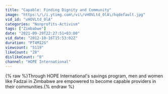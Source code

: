 ```yaml
---
title: "Capable: Finding Dignity and Community"
image: "https:\/\/i.ytimg.com\/vi\/vHOVLtd_0lA\/hqdefault.jpg"
vid_id: "vHOVLtd_0lA"
categories: "Nonprofits-Activism"
tags: ["Zimbabwe"]
date: "2021-09-29T22:27:51+03:00"
vid_date: "2012-10-16T15:53:02Z"
duration: "PT4M12S"
viewcount: "5119"
likeCount: "28"
dislikeCount: "0"
channel: "HOPE International"
---
```

{% raw %}Through HOPE International's savings program, men and women like Fadzai in Zimbabwe are empowered to become capable providers in their communities.{% endraw %}
